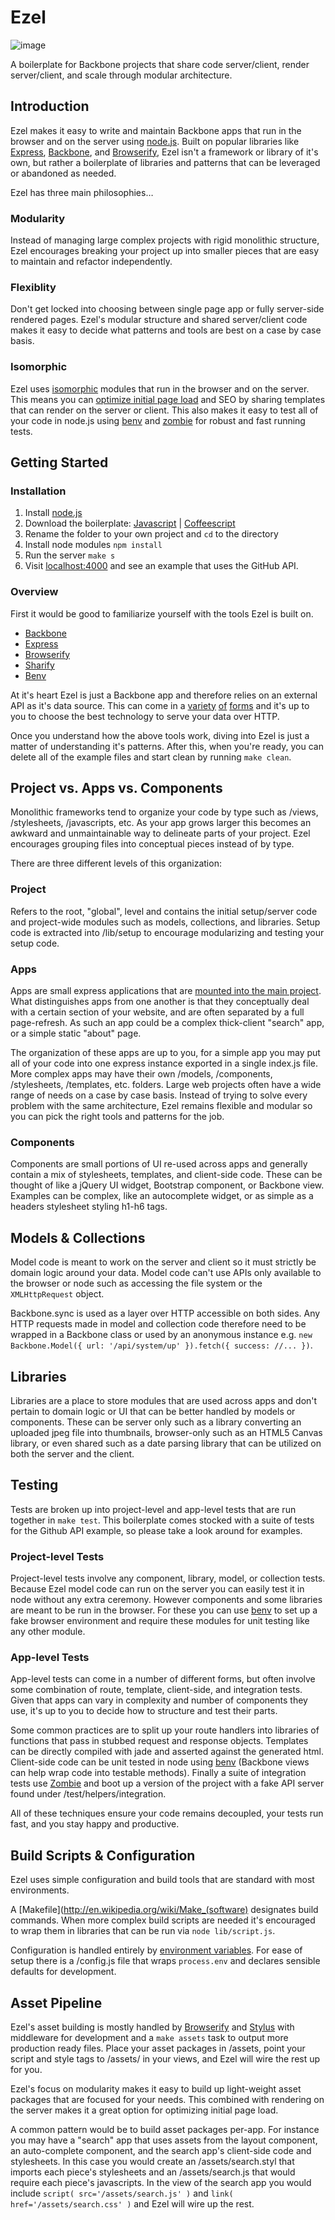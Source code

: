 # Ezel

![image](https://f.cloud.github.com/assets/555859/1462363/5ce5d010-44f4-11e3-99cd-e7a2f4f0c06d.png)

A boilerplate for Backbone projects that share code server/client, render server/client, and scale through modular architecture.

## Introduction

Ezel makes it easy to write and maintain Backbone apps that run in the browser and on the server using [node.js](http://nodejs.org/). Built on popular libraries like [Express](http://expressjs.com/), [Backbone](http://backbonejs.org/), and [Browserify](http://browserify.org/), Ezel isn't a framework or library of it's own, but rather a boilerplate of libraries and patterns that can be leveraged or abandoned as needed.

Ezel has three main philosophies…

### Modularity

Instead of managing large complex projects with rigid monolithic structure, Ezel encourages breaking your project up into smaller pieces that are easy to maintain and refactor independently.

### Flexiblity

Don't get locked into choosing between single page app or fully server-side rendered pages. Ezel's modular structure and shared server/client code makes it easy to decide what patterns and tools are best on a case by case basis.

### Isomorphic

Ezel uses [isomorphic](http://nerds.airbnb.com/isomorphic-javascript-future-web-apps/) modules that run in the browser and on the server. This means you can [optimize initial page load](https://blog.twitter.com/2012/improving-performance-twittercom) and SEO by sharing templates that can render on the server or client. This also makes it easy to test all of your code in node.js using [benv](http://github.com/artsy/benv) and [zombie](http://zombie.labnotes.org/) for robust and fast running tests.

## Getting Started

### Installation

1. Install [node.js](http://nodejs.org/)
2. Download the boilerplate: [Javascript](https://github.com/artsy/ezel/archive/master.zip) | [Coffeescript](https://github.com/artsy/ezel/archive/coffeescript.zip)
3. Rename the folder to your own project and `cd` to the directory
4. Install node modules `npm install`
5. Run the server `make s`
6. Visit [localhost:4000](http://localhost:4000) and see an example that uses the GitHub API.

### Overview

First it would be good to familiarize yourself with the tools Ezel is built on.

* [Backbone](http://backbonejs.org/)
* [Express](http://expressjs.com/)
* [Browserify](https://github.com/substack/node-browserify)
* [Sharify](https://github.com/artsy/sharify)
* [Benv](https://github.com/artsy/benv)

At it's heart Ezel is just a Backbone app and therefore relies on an external API as it's data source. This can come in a [variety](http://expressjs.com/) [of](https://github.com/intridea/grape) [forms](http://flask.pocoo.org/) and it's up to you to choose the best technology to serve your data over HTTP.

Once you understand how the above tools work, diving into Ezel is just a matter of understanding it's patterns. After this, when you're ready, you can delete all of the example files and start clean by running `make clean`.

## Project vs. Apps vs. Components

Monolithic frameworks tend to organize your code by type such as /views, /stylesheets, /javascripts, etc. As your app grows larger this becomes an awkward and unmaintainable way to delineate parts of your project. Ezel encourages grouping files into conceptual pieces instead of by type.

There are three different levels of this organization:

### Project

Refers to the root, "global", level and contains the initial setup/server code and project-wide modules such as models, collections, and libraries. Setup code is extracted into /lib/setup to encourage modularizing and testing your setup code.

### Apps

Apps are small express applications that are [mounted into the main project](http://vimeo.com/56166857). What distinguishes apps from one another is that they conceptually deal with a certain section of your website, and are often separated by a full page-refresh. As such an app could be a complex thick-client "search" app, or a simple static "about" page.

The organization of these apps are up to you, for a simple app you may put all of your code into one express instance exported in a single index.js file. More complex apps may have their own /models, /components, /stylesheets, /templates, etc. folders. Large web projects often have a wide range of needs on a case by case basis. Instead of trying to solve every problem with the same architecture, Ezel remains flexible and modular so you can pick the right tools and patterns for the job.

### Components

Components are small portions of UI re-used across apps and generally contain a mix of stylesheets, templates, and client-side code. These can be thought of like a jQuery UI widget, Bootstrap component, or Backbone view. Examples can be complex, like an autocomplete widget, or as simple as a headers stylesheet styling h1-h6 tags.

## Models & Collections

Model code is meant to work on the server and client so it must strictly be domain logic around your data. Model code can't use APIs only available to the browser or node such as accessing the file system or the `XMLHttpRequest` object.

Backbone.sync is used as a layer over HTTP accessible on both sides. Any HTTP requests made in model and collection code therefore need to be wrapped in a Backbone class or used by an anonymous instance e.g. `new Backbone.Model({ url: '/api/system/up' }).fetch({ success: //... })`.

## Libraries

Libraries are a place to store modules that are used across apps and don't pertain to domain logic or UI that can be better handled by models or components. These can be server only such as a library converting an uploaded jpeg file into thumbnails, browser-only such as an HTML5 Canvas library, or even shared such as a date parsing library that can be utilized on both the server and the client.

## Testing

Tests are broken up into project-level and app-level tests that are run together in `make test`. This boilerplate comes stocked with a suite of tests for the Github API example, so please take a look around for examples.

### Project-level Tests

Project-level tests involve any component, library, model, or collection tests. Because Ezel model code can run on the server you can easily test it in node without any extra ceremony. However components and some libraries are meant to be run in the browser. For these you can use [benv](http://github.com/artsy/benv) to set up a fake browser environment and require these modules for unit testing like any other module.

### App-level Tests

App-level tests can come in a number of different forms, but often involve some combination of route, template, client-side, and integration tests. Given that apps can vary in complexity and number of components they use, it's up to you to decide how to structure and test their parts.

Some common practices are to split up your route handlers into libraries of functions that pass in stubbed request and response objects. Templates can be directly compiled with jade and asserted against the generated html. Client-side code can be unit tested in node using [benv](http://github.com/artsy/benv) (Backbone views can help wrap code into testable methods). Finally a suite of integration tests use [Zombie](http://zombie.labnotes.org/) and boot up a version of the project with a fake API server found under /test/helpers/integration.

All of these techniques ensure your code remains decoupled, your tests run fast, and you stay happy and productive.

## Build Scripts & Configuration

Ezel uses simple configuration and build tools that are standard with most environments.

A [Makefile](http://en.wikipedia.org/wiki/Make_(software) designates build commands. When more complex build scripts are needed it's encouraged to wrap them in libraries that can be run via `node lib/script.js`.

Configuration is handled entirely by [environment variables](http://en.wikipedia.org/wiki/Environment_variable). For ease of setup there is a /config.js file that wraps `process.env` and declares sensible defaults for development.

## Asset Pipeline

Ezel's asset building is mostly handled by [Browserify](https://github.com/substack/node-browserify) and [Stylus](https://github.com/learnboost/stylus) with middleware for development and a `make assets` task to output more production ready files. Place your asset packages in /assets, point your script and style tags to /assets/<filename> in your views, and Ezel will wire the rest up for you.

Ezel's focus on modularity makes it easy to build up light-weight asset packages that are focused for your needs. This combined with rendering on the server makes it a great option for optimizing initial page load.

A common pattern would be to build asset packages per-app. For instance you may have a "search" app that uses assets from the layout component, an auto-complete component, and the search app's client-side code and stylesheets. In this case you would create an /assets/search.styl that imports each piece's stylesheets and an /assets/search.js that would require each piece's javascripts. In the view of the search app you would include `script( src='/assets/search.js' )` and `link( href='/assets/search.css' )` and Ezel will wire up the rest.
